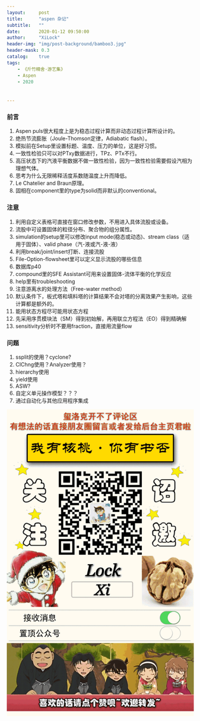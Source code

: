 ```yaml
---
layout:     post
title:      "aspen 杂记"
subtitle:   ""
date:       2020-01-12 09:50:00
author:     "XiLock"
header-img: "img/post-background/bamboo3.jpg"
header-mask: 0.3
catalog:    true
tags:
    - 《斤竹精舍·游艺集》
    - Aspen
    - 2020


---
```



### 前言
1. Aspen puls很大程度上是为稳态过程计算而非动态过程计算所设计的。
1. 绝热节流膨胀（Joule-Thomson定律，Adiabatic flash）。
1. 模拟前在Setup里设置标题、温度、压力的单位，这是好习惯。
1. 一致性检验只可以对PTxy数据进行，TPz、PTx不行。
1. 高压状态下的汽液平衡数据不做一致性检验，因为一致性检验需要假设汽相为理想气体。
1. 思考为什么无限稀释活度系数随温度上升而降低。
1. Le Chatelier and Braun原理。
1. 固相在component里的type为solid而非默认的conventional。

### 注意
1. 利用自定义表格可直接在窗口修改参数，不用进入具体流股或设备。
1. 流股中可设置固体的粒径分布、聚合物的组分属性。
1. simulation的setup里可以修改input mode(稳态或动态)、stream class（适用于固体）、valid phase（汽-液或汽-液-液）
1. 利用break/joint/insert打断、连接流股
1. File-Option-flowsheet里可以定义显示流股的哪些信息
1. 数据库p40
1. compound里的SFE Assistant可用来设置固体-流体平衡的化学反应
1. help里有troubleshooting
1. 注意游离水的处理方法（Free-water method）
1. 默认条件下，板式塔和填料塔的计算结果不会对塔的分离效果产生影响，这些计算都是额外的。
1. 能用状态方程尽可能用状态方程
1. 先采用序贯模块法（SM）得到初始解，再用联立方程法（EO）得到精确解
1. sensitivity分析时不要用fraction，直接用流量flow


### 问题
1. ssplit的使用？cyclone?
1. CIChng使用？Analyzer使用？
1. hierarchy使用
1. yield使用
1. ASW?
1. 自定义单元操作模型？？？
1. 通过自动化与其他应用程序集成



![](/img/wc-tail.GIF)
